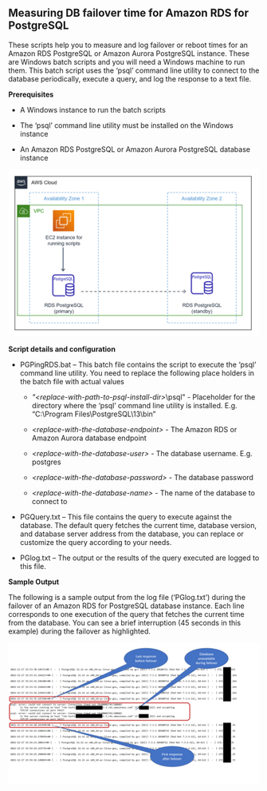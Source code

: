 ## Measuring DB failover time for Amazon RDS for PostgreSQL


These scripts help you to measure and log failover or reboot times for an Amazon
RDS PostgreSQL or Amazon Aurora PostgreSQL instance. These are Windows batch
scripts and you will need a Windows machine to run them. This batch script uses
the ‘psql’ command line utility to connect to the database periodically, execute
a query, and log the response to a text file.

**Prerequisites**

-   A Windows instance to run the batch scripts

-   The ‘psql’ command line utility must be installed on the Windows instance

-   An Amazon RDS PostgreSQL or Amazon Aurora PostgreSQL database instance

![](media/3f7b46c188eaad53a0693837c7304d3a.png)

**Script details and configuration**

-   PGPingRDS.bat – This batch file contains the script to execute the ‘psql’
    command line utility. You need to replace the following place holders in the
    batch file with actual values

    -   *"\<replace-with-path-to-psql-install-dir\>*\\psql" - Placeholder for
        the directory where the ‘psql’ command line utility is installed. E.g.
        “C:\\Program Files\\PostgreSQL\\13\\bin”

    -   *\<replace-with-the-database-endpoint\>* - The Amazon RDS or Amazon
        Aurora database endpoint

    -   *\<replace-with-the-database-user\>* - The database username. E.g.
        postgres

    -   *\<replace-with-the-database-password\>* - The database password

    -   *\<replace-with-the-database-name\>* - The name of the database to
        connect to

-   PGQuery.txt – This file contains the query to execute against the database.
    The default query fetches the current time, database version, and database
    server address from the database, you can replace or customize the query
    according to your needs.

-   PGlog.txt – The output or the results of the query executed are logged to
    this file.

**Sample Output**

The following is a sample output from the log file (‘PGlog.txt’) during the
failover of an Amazon RDS for PostgreSQL database instance. Each line
corresponds to one execution of the query that fetches the current time from the
database. You can see a brief interruption (45 seconds in this example) during
the failover as highlighted.

![](media/5a482d5cfdd45d633655ea2d538a2ccf.png)
